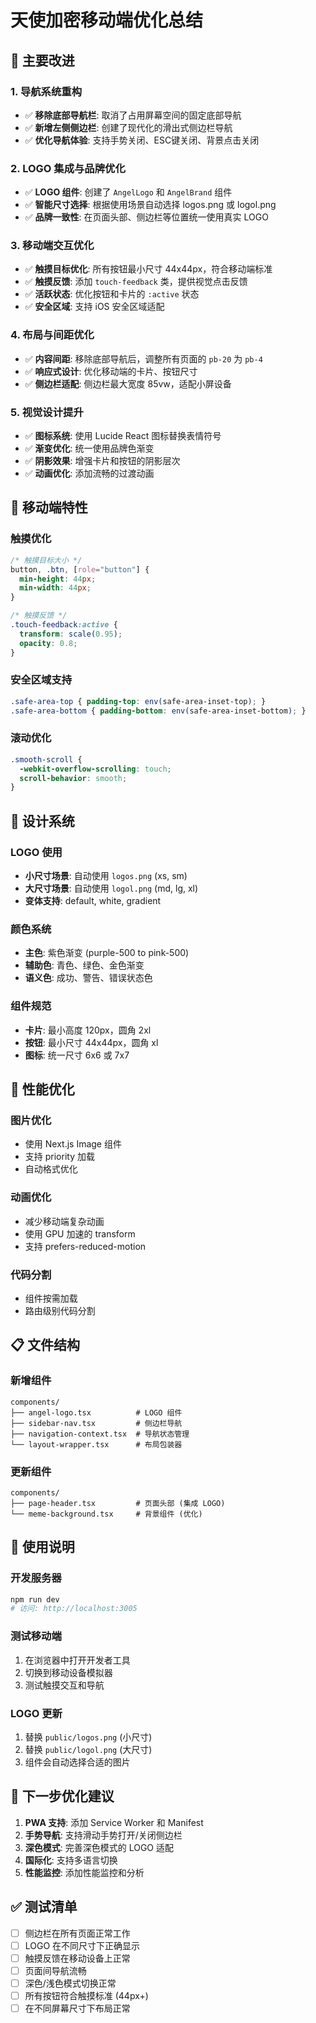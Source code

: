 # 天使加密移动端优化总结

## 🎯 主要改进

### 1. 导航系统重构
- ✅ **移除底部导航栏**: 取消了占用屏幕空间的固定底部导航
- ✅ **新增左侧侧边栏**: 创建了现代化的滑出式侧边栏导航
- ✅ **优化导航体验**: 支持手势关闭、ESC键关闭、背景点击关闭

### 2. LOGO 集成与品牌优化
- ✅ **LOGO 组件**: 创建了 `AngelLogo` 和 `AngelBrand` 组件
- ✅ **智能尺寸选择**: 根据使用场景自动选择 logos.png 或 logol.png
- ✅ **品牌一致性**: 在页面头部、侧边栏等位置统一使用真实 LOGO

### 3. 移动端交互优化
- ✅ **触摸目标优化**: 所有按钮最小尺寸 44x44px，符合移动端标准
- ✅ **触摸反馈**: 添加 `touch-feedback` 类，提供视觉点击反馈
- ✅ **活跃状态**: 优化按钮和卡片的 `:active` 状态
- ✅ **安全区域**: 支持 iOS 安全区域适配

### 4. 布局与间距优化
- ✅ **内容间距**: 移除底部导航后，调整所有页面的 `pb-20` 为 `pb-4`
- ✅ **响应式设计**: 优化移动端的卡片、按钮尺寸
- ✅ **侧边栏适配**: 侧边栏最大宽度 85vw，适配小屏设备

### 5. 视觉设计提升
- ✅ **图标系统**: 使用 Lucide React 图标替换表情符号
- ✅ **渐变优化**: 统一使用品牌色渐变
- ✅ **阴影效果**: 增强卡片和按钮的阴影层次
- ✅ **动画优化**: 添加流畅的过渡动画

## 📱 移动端特性

### 触摸优化
```css
/* 触摸目标大小 */
button, .btn, [role="button"] {
  min-height: 44px;
  min-width: 44px;
}

/* 触摸反馈 */
.touch-feedback:active {
  transform: scale(0.95);
  opacity: 0.8;
}
```

### 安全区域支持
```css
.safe-area-top { padding-top: env(safe-area-inset-top); }
.safe-area-bottom { padding-bottom: env(safe-area-inset-bottom); }
```

### 滚动优化
```css
.smooth-scroll {
  -webkit-overflow-scrolling: touch;
  scroll-behavior: smooth;
}
```

## 🎨 设计系统

### LOGO 使用
- **小尺寸场景**: 自动使用 `logos.png` (xs, sm)
- **大尺寸场景**: 自动使用 `logol.png` (md, lg, xl)
- **变体支持**: default, white, gradient

### 颜色系统
- **主色**: 紫色渐变 (purple-500 to pink-500)
- **辅助色**: 青色、绿色、金色渐变
- **语义色**: 成功、警告、错误状态色

### 组件规范
- **卡片**: 最小高度 120px，圆角 2xl
- **按钮**: 最小尺寸 44x44px，圆角 xl
- **图标**: 统一尺寸 6x6 或 7x7

## 🚀 性能优化

### 图片优化
- 使用 Next.js Image 组件
- 支持 priority 加载
- 自动格式优化

### 动画优化
- 减少移动端复杂动画
- 使用 GPU 加速的 transform
- 支持 prefers-reduced-motion

### 代码分割
- 组件按需加载
- 路由级别代码分割

## 📋 文件结构

### 新增组件
```
components/
├── angel-logo.tsx          # LOGO 组件
├── sidebar-nav.tsx         # 侧边栏导航
├── navigation-context.tsx  # 导航状态管理
└── layout-wrapper.tsx      # 布局包装器
```

### 更新组件
```
components/
├── page-header.tsx         # 页面头部 (集成 LOGO)
└── meme-background.tsx     # 背景组件 (优化)
```

## 🔧 使用说明

### 开发服务器
```bash
npm run dev
# 访问: http://localhost:3005
```

### 测试移动端
1. 在浏览器中打开开发者工具
2. 切换到移动设备模拟器
3. 测试触摸交互和导航

### LOGO 更新
1. 替换 `public/logos.png` (小尺寸)
2. 替换 `public/logol.png` (大尺寸)
3. 组件会自动选择合适的图片

## 🎯 下一步优化建议

1. **PWA 支持**: 添加 Service Worker 和 Manifest
2. **手势导航**: 支持滑动手势打开/关闭侧边栏
3. **深色模式**: 完善深色模式的 LOGO 适配
4. **国际化**: 支持多语言切换
5. **性能监控**: 添加性能监控和分析

## ✅ 测试清单

- [ ] 侧边栏在所有页面正常工作
- [ ] LOGO 在不同尺寸下正确显示
- [ ] 触摸反馈在移动设备上正常
- [ ] 页面间导航流畅
- [ ] 深色/浅色模式切换正常
- [ ] 所有按钮符合触摸标准 (44px+)
- [ ] 在不同屏幕尺寸下布局正常 